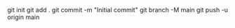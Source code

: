 git init
git add .
git commit -m "Initial commit" 
git branch -M main
git push -u origin main

<!-- next time only -->
